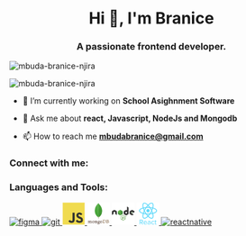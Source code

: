 <h1 align="center">Hi 👋, I'm Branice</h1>
<h3 align="center">A passionate frontend developer.</h3>


<p align="left"> <img src="https://komarev.com/ghpvc/?username=mbuda-branice-njira&label=Profile%20views&color=0e75b6&style=flat" alt="mbuda-branice-njira" /> </p>
<p align="left"> <img src="https://media4.giphy.com/media/v1.Y2lkPTc5MGI3NjExa3k5NnByNTB2aXQ4MzhtNDdjZGt3OGtrcWlqNm1mNTZveXhsM2UzMyZlcD12MV9pbnRlcm5hbF9naWZfYnlfaWQmY3Q9Zw/vmQAsNXEgvItJxpgL4/giphy.gif" alt="mbuda-branice-njira" /> </p>

- 🔭 I’m currently working on **School Asighnment Software**

- 💬 Ask me about **react, Javascript, NodeJs and Mongodb**

- 📫 How to reach me **mbudabranice@gmail.com**

<h3 align="left">Connect with me:</h3>
<p align="left">
</p>

<h3 align="left">Languages and Tools:</h3>
<p align="left"> <a href="https://www.figma.com/" target="_blank" rel="noreferrer"> <img src="https://www.vectorlogo.zone/logos/figma/figma-icon.svg" alt="figma" width="40" height="40"/> </a> <a href="https://git-scm.com/" target="_blank" rel="noreferrer"> <img src="https://www.vectorlogo.zone/logos/git-scm/git-scm-icon.svg" alt="git" width="40" height="40"/> </a> <a href="https://developer.mozilla.org/en-US/docs/Web/JavaScript" target="_blank" rel="noreferrer"> <img src="https://raw.githubusercontent.com/devicons/devicon/master/icons/javascript/javascript-original.svg" alt="javascript" width="40" height="40"/> </a> <a href="https://www.mongodb.com/" target="_blank" rel="noreferrer"> <img src="https://raw.githubusercontent.com/devicons/devicon/master/icons/mongodb/mongodb-original-wordmark.svg" alt="mongodb" width="40" height="40"/> </a> <a href="https://nodejs.org" target="_blank" rel="noreferrer"> <img src="https://raw.githubusercontent.com/devicons/devicon/master/icons/nodejs/nodejs-original-wordmark.svg" alt="nodejs" width="40" height="40"/> </a> <a href="https://reactjs.org/" target="_blank" rel="noreferrer"> <img src="https://raw.githubusercontent.com/devicons/devicon/master/icons/react/react-original-wordmark.svg" alt="react" width="40" height="40"/> </a> <a href="https://reactnative.dev/" target="_blank" rel="noreferrer"> <img src="https://reactnative.dev/img/header_logo.svg" alt="reactnative" width="40" height="40"/> </a> </p>
